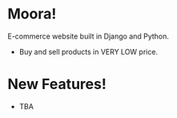 # Moora!

E-commerce website built in Django and Python.

  - Buy and sell products in VERY LOW price.

# New Features!

  - TBA
